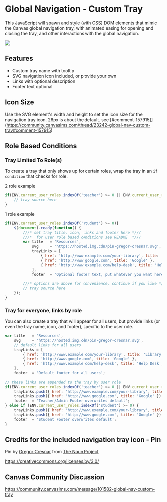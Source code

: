 
# Global Navigation - Custom Tray

This JavaScript will spawn and style (with CSS) DOM elements that mimic the Canvas global navigation tray, with animated easing for opening and closing the tray, and other interactions with the global navigation.

![
](https://s3-us-west-2.amazonaws.com/ccsd-canvas/git-docs/global-nav-custom-tray.png)

## Features
 - Custom tray name with tooltip
 - SVG navigation icon included, or provide your own
 - Links with optional description
 - Footer text optional

## Icon Size
Use the SVG element's width and height to set the icon size for the navigation tray icon.
26px is about the default. see [#comment-157915]](https://community.canvaslms.com/thread/23242-global-nav-custom-tray#comment-157915)

## Role Based Conditions

### Tray Limited To Role(s)

To create a tray that only shows up for certain roles, wrap the tray in an ```if condition``` that checks for role.

2 role example
```javascript
if(ENV.current_user_roles.indexOf('teacher') >= 0 || ENV.current_user_roles.indexOf('admin') >= 0) { 
	// tray source here
}
```

1 role example 
```javascript
if(ENV.current_user_roles.indexOf('student') >= 0){
    $(document).ready(function() {
        ///* set tray title, icon, links and footer here *///
        ///*  for user role based conditions see README  *///
        var title   = 'Resources',
            svg     = 'https://hosted.img.cdn/pin-gregor-cresnar.svg',
            trayLinks = [
                { href: 'http://www.example.com/your-library', title: 'Library', desc:'Optional text description' },
                { href: 'http://www.google.com', title: 'Google' },
                { href: 'http://www.example.com/help-desk', title: 'Help Desk', desc:'Optional  text description' }
            ],
            footer  = 'Optional footer text, put whatever you want here, or leave it blank.';
            
        ///* options are above for convenience, continue if you like *///
        // tray source here
    });
}

```

### Tray for everyone, links by role
You can also create a tray that will appear for all users, but provide links (or even the tray name, icon, and footer), specific to the user role.

```javascript
var title   = 'Resources',
    svg     = 'https://hosted.img.cdn/pin-gregor-cresnar.svg',
    // default links for all users
    trayLinks = [
        { href: 'http://www.example.com/your-library', title: 'Library', desc:'Optional text description' },
        { href: 'http://www.google.com', title: 'Google' },
        { href: 'http://www.example.com/help-desk', title: 'Help Desk', desc:'Optional  text description' }
    ],
    footer  = 'Default footer for all users';
    
// these links are appended to the tray by user role
if(ENV.current_user_roles.indexOf('teacher') >= 0 || ENV.current_user_roles.indexOf('admin') >= 0){
    trayLinks.push({ href: 'http://www.example.com/your-library', title: 'Teacher Library', desc:'Optional text description' })
    trayLinks.push({ href: 'http://www.google.com', title: 'Google' })
    footer  = 'Teacher/Admin Footer overwrites default';
} else if (ENV.current_user_roles.indexOf('student') >= 0) {
    trayLinks.push({ href: 'http://www.example.com/your-library', title: 'Student Library', desc:'Optional text description' })
    trayLinks.push({ href: 'http://www.google.com', title: 'Google' })
    footer  = 'Student Footer overwrites default';
}
```

## Credits for the included navigation tray icon - Pin
Pin by [Gregor Cresnar](https://thenounproject.com/grega.cresnar/) from [The Noun Project](https://thenounproject.com/)

https://creativecommons.org/licenses/by/3.0/


## Canvas Community Discussion
https://community.canvaslms.com/message/101582-global-nav-custom-tray
